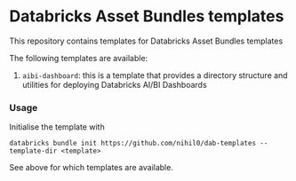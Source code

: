 # Databricks Asset Bundles templates

This repository contains templates for Databricks Asset Bundles templates

The following templates are available:
1. `aibi-dashboard`: this is a template that provides a directory structure and utilities for deploying Databricks AI/BI Dashboards

### Usage

Initialise the template with 
```
databricks bundle init https://github.com/nihil0/dab-templates --template-dir <template>
```
See above for which templates are available.
